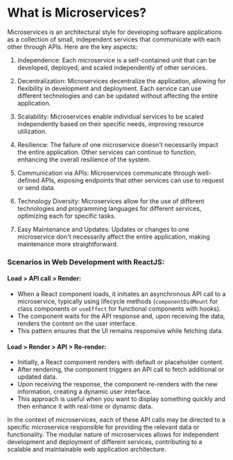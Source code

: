 <!-- - Monolithic architecture
- Microservices
- Load > API call > Render
- Load > Render > API > Re-render -->

<!--
●
● What is Monolith architecture?
● What is the difference between Monolith and Microservice?
● Why do we need a useEffect Hook?
● What is Optional Chaining?
● What is Shimmer UI?
● What is the difference between JS expression and JS statement
● What is Conditional Rendering, explain with a code example
● What is CORS?
● What is async and await?
● What is the use of `const json = await data.json();` in getRestaurants()
Coding Assignment :
● Play with the useEffect Hook to see when it is called?(before or after render)
● Play with dependency array in useEffect Hook
● Play with the developer console by putting a debugger in render and useEffect
● Call an actual API to get data
● Handle Error in your API call
● Build Shimmer UI when data in not loaded
● Render your UI with actual API data
● Make Search functionality work
● Make a Login Logout button which toggles with a state -->

# What is Microservices?

Microservices is an architectural style for developing software applications as a collection of small, independent services that communicate with each other through APIs. Here are the key aspects:

1. Independence: Each microservice is a self-contained unit that can be developed, deployed, and scaled independently of other services.

2. Decentralization: Microservices decentralize the application, allowing for flexibility in development and deployment. Each service can use different technologies and can be updated without affecting the entire application.

3. Scalability: Microservices enable individual services to be scaled independently based on their specific needs, improving resource utilization.

4. Resilience: The failure of one microservice doesn't necessarily impact the entire application. Other services can continue to function, enhancing the overall resilience of the system.

5. Communication via APIs: Microservices communicate through well-defined APIs, exposing endpoints that other services can use to request or send data.

6. Technology Diversity: Microservices allow for the use of different technologies and programming languages for different services, optimizing each for specific tasks.

7. Easy Maintenance and Updates: Updates or changes to one microservice don't necessarily affect the entire application, making maintenance more straightforward.

### Scenarios in Web Development with ReactJS:

#### Load > API call > Render:

- When a React component loads, it initiates an asynchronous API call to a microservice, typically using lifecycle methods (`componentDidMount` for class components or `useEffect` for functional components with hooks).
- The component waits for the API response and, upon receiving the data, renders the content on the user interface.
- This pattern ensures that the UI remains responsive while fetching data.

#### Load > Render > API > Re-render:

- Initially, a React component renders with default or placeholder content.
- After rendering, the component triggers an API call to fetch additional or updated data.
- Upon receiving the response, the component re-renders with the new information, creating a dynamic user interface.
- This approach is useful when you want to display something quickly and then enhance it with real-time or dynamic data.

In the context of microservices, each of these API calls may be directed to a specific microservice responsible for providing the relevant data or functionality. The modular nature of microservices allows for independent development and deployment of different services, contributing to a scalable and maintainable web application architecture.
